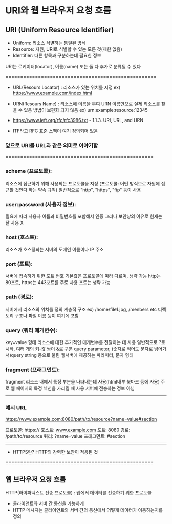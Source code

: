 # URI와 웹 브라우저 요청 흐름

## URI (Uniform Resource Identifier)
- Uniform: 리소스 식별하는 통일된 방식
- Resource: 자원, URI로 식별할 수 있는 모든 것(제한 없음)
- Identifier: 다른 항목과 구분하는데 필요한 정보

URI는 로케이터(locator), 이름(name) 또는 둘 다 추가로 분류될 수 있다

===================================================

- URL(Resours Locator)
  : 리소스가 있는 위치를 지정
  ex) https://www.example.com/index.html

- URN(Resours Name)
  : 리소스에 이름을 부여
  URN 이름만으로 실제 리소스를 찾을 수 있응 방법이 보편화 되지 않음
  ex) urn:example:resource:12345

+ https://www.ieft.org/rfc/rfc3986.txt - 1.1.3. URI, URL, and URN
- ITF라고 RFC 표준 스펙이 여기 정의되어 있음
  
### 앞으로 URI를 URL과 같은 의미로 이야기함

==================================================

[scheme]://[user:password@]host[:port][/path][?query][#fragment]

### scheme (프로토콜):
리소스에 접근하기 위해 사용되는 프로토콜을 지정
(프로토콜: 어떤 방식으로 자원에 접근할 것인다 하는 약속 규칙)
일반적으로 "http", "https", "ftp" 등이 사용

### user:password (사용자 정보):
필요에 따라 사용자 이름과 비밀번호를 포함해서 인증
그러나 보안상의 이유로 현재는 잘 사용 X

### host (호스트):
리소스가 호스팅되는 서버의 도메인 이름이나 IP 주소

### port (포트):
서버에 접속하기 위한 포트 번호
기본값은 프로토콜에 따라 다르며, 생략 가능
http는 80포트, https는 443포트를 주로 사용
포트는 생략 가능

### path (경로):
서버에서 리소스의 위치를 정의
계층적 구조 ex) /home/file1.jpg, /menbers etc
디렉토리 구조나 파일 이름 등이 여기에 포함

### query (쿼리 매개변수):
key=value 형태
리소스에 대한 추가적인 매개변수를 전달하는 데 사용
일반적으로 ?로 시작, 여러 개의 키-값 쌍이 &로 구분
query parameter, (숫자로 적어도 문자로 넘어가서)query string 등으로 불림 
웹서버에 제공하는 파라미터, 문자 형태

### fragment (프래그먼트):
fragment
리소스 내에서 특정 부분을 나타내는데 사용(html내부 북마크 등에 사용)
주로 웹 페이지의 특정 섹션을 가리킬 때 사용
서버에 전송하는 정보 아님

-------------------------------------------------

### 예시 URL
https://www.example.com:8080/path/to/resource?name=value#section

프로토콜: https://
호스트: www.example.com
포트: 8080
경로: /path/to/resource
쿼리: ?name=value
프래그먼트: #section

--------------------------------------------------

+ HTTPS란?
HTTP의 강력한 보안이 적용된 것

==================================================

## 웹 브라우저 요청 흐름
HTTP(하이퍼텍스트 전송 프로토콜)
: 웹에서 데이터를 전송하기 위한 프로토콜

- 클라이언트와 서버 간 통신을 가능하게 
- HTTP 메시지는 클라이언트와 서버 간의 통신에서 어떻게 데이터가 이동하는지를 정의

